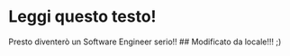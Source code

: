 <h1>Leggi questo testo!</h1>
<g>Presto diventerò un Software Engineer serio!!</g>
## Modificato da locale!!! ;)
